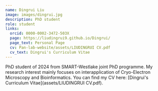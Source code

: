 ```yaml
---
name: Dingrui Liu
image: images/dingrui.jpg
description: PhD student
role: student
links:
  orcid: 0000-0002-3472-503X
  page: https://liudingrui9.github.io/Dingrui/
  page_text: Personal Page
  cv: Pan-lab-website/assets/LIUDINGRUI CV.pdf
  cv_text: Dingrui's Curriculum Vitae
---
```


PhD student of 2024 from SMART-Westlake joint PhD programme. My research interest mainly focuses on interapplication of Cryo-Electron Microscopy and Bioinformatics. You can find my CV here: [Dingrui's Curriculum Vitae](assets/LIUDINGRUI CV.pdf).
